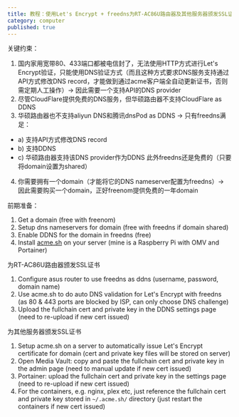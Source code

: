 ```yaml
---
title: 教程：使用Let's Encrypt + freedns为RT-AC86U路由器及其他服务器颁发SSL证书
category: computer
published: true
---
```


关键约束：

1. 国内家用宽带80、433端口都被电信封了，无法使用HTTP方式进行Let's Encrypt验证，只能使用DNS验证方式（而且这种方式要求DNS服务支持通过API方式修改DNS record，才能做到通过acme客户端全自动更新证书，否则需定期人工操作）-> 因此需要一个支持API的DNS provider
2. 尽管CloudFlare提供免费的DNS服务，但华硕路由器不支持CloudFlare as DDNS
3. 华硕路由器也不支持aliyun DNS和腾讯dnsPod as DDNS -> 只有freedns满足：  
  - a) 支持API方式修改DNS record
  - b) 支持DDNS
  - c) 华硕路由器支持该DNS provider作为DDNS
  此外freedns还是免费的（只要将domain设置为shared）
4. 你需要拥有一个domain（才能将它的DNS nameserver配置为freedns）-> 因此需要购买一个domain，正好freenom提供免费的一年domain

前期准备：

1. Get a domain (free with freenom)
2. Setup dns nameservers for domain (free with freedns if domain shared)
3. Enable DDNS for the domain in freedns (free)
4. Install [acme.sh](https://github.com/acmesh-official/acme.sh) on your server (mine is a Raspberry Pi with OMV and Portainer)

为RT-AC86U路由器颁发SSL证书

1. Configure asus router to use freedns as ddns (username, password, domain name)
2. Use acme.sh to do auto DNS validation for Let's Encrypt with freedns (as 80 & 443 ports are blocked by ISP, can only choose DNS challenge)
3. Upload the fullchain cert and private key in the DDNS settings page (need to re-upload if new cert issued)

为其他服务器颁发SSL证书

1. Setup acme.sh on a server to automatically issue Let's Encrypt certificate for domain (cert and private key files will be stored on server)
2. Open Media Vault: copy and paste the fullchain cert and private key in the admin page (need to manual update if new cert issued)
3. Portainer: upload the fullchain cert and private key in the settings page (need to re-upload if new cert issued)
4. For the containers, e.g. nginx, plex etc, just reference the fullchain cert and private key stored in `~/.acme.sh/` directory (just restart the containers if new cert issued)
